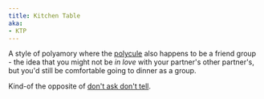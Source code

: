 ```yaml
---
title: Kitchen Table
aka:
- KTP
---
```

A style of polyamory where the [polycule](#polycule) also happens to be a friend group - the idea that you might not be _in love_ with your partner's other partner's, but you'd still be comfortable going to dinner as a group.

Kind-of the opposite of [don't ask don't tell](dadt).